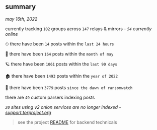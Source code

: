 
## summary
_may 16th, 2022_

currently tracking `102` groups across `147` relays & mirrors - _`54` currently online_

⏲ there have been `14` posts within the `last 24 hours`

🦈 there have been `164` posts within the `month of may`

🪐 there have been `1061` posts within the `last 90 days`

🏚 there have been `1493` posts within the `year of 2022`

🦕 there have been `3779` posts `since the dawn of ransomwatch`

there are `49` custom parsers indexing posts

_`20` sites using v2 onion services are no longer indexed - [support.torproject.org](https://support.torproject.org/onionservices/v2-deprecation/)_

> see the project [README](https://github.com/joshhighet/ransomwatch#ransomwatch--) for backend technicals
